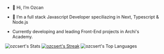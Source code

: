 - 👋 Hi, I’m Ozcan

- 🌱 I’m a full stack Javascript Developer speciliazing in Next, Typescript & Node.js

-  Currently developing and leading Front-End projects in Archi's Academy.




  ![ozcsert's Stats](https://github-readme-stats.vercel.app/api?username=ozcsert&theme=shades-of-purple&show_icons=true&hide_border=true&count_private=true)
               [ ![ozcsert's Streak](https://github-readme-streak-stats.herokuapp.com/?user=ozcsert&theme=shades-of-purple&hide_border=true)](url)
                                     ![ozcsert's Top Languages](https://github-readme-stats.vercel.app/api/top-langs/?username=ozcsert&theme=shades-of-purple&show_icons=true&hide_border=true&layout=compact)
